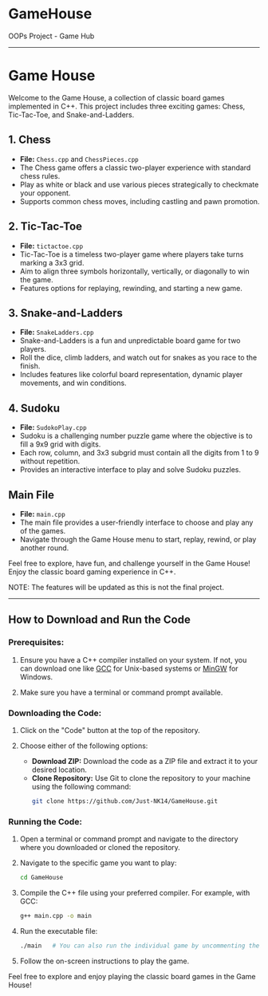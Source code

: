 # GameHouse
OOPs Project - Game Hub

---

# Game House

Welcome to the Game House, a collection of classic board games implemented in C++. This project includes three exciting games: Chess, Tic-Tac-Toe, and Snake-and-Ladders.

## 1. Chess
- **File:** `Chess.cpp` and `ChessPieces.cpp`
- The Chess game offers a classic two-player experience with standard chess rules.
- Play as white or black and use various pieces strategically to checkmate your opponent.
- Supports common chess moves, including castling and pawn promotion.

## 2. Tic-Tac-Toe
- **File:** `tictactoe.cpp`
- Tic-Tac-Toe is a timeless two-player game where players take turns marking a 3x3 grid.
- Aim to align three symbols horizontally, vertically, or diagonally to win the game.
- Features options for replaying, rewinding, and starting a new game.

## 3. Snake-and-Ladders
- **File:** `SnakeLadders.cpp`
- Snake-and-Ladders is a fun and unpredictable board game for two players.
- Roll the dice, climb ladders, and watch out for snakes as you race to the finish.
- Includes features like colorful board representation, dynamic player movements, and win conditions.

## 4. Sudoku
- **File:** `SudokoPlay.cpp`
- Sudoku is a challenging number puzzle game where the objective is to fill a 9x9 grid with digits.
- Each row, column, and 3x3 subgrid must contain all the digits from 1 to 9 without repetition.
- Provides an interactive interface to play and solve Sudoku puzzles.

## Main File
- **File:** `main.cpp`
- The main file provides a user-friendly interface to choose and play any of the games.
- Navigate through the Game House menu to start, replay, rewind, or play another round.

Feel free to explore, have fun, and challenge yourself in the Game House! Enjoy the classic board gaming experience in C++.

NOTE: The features will be updated as this is not the final project.

---

## How to Download and Run the Code

### Prerequisites:
1. Ensure you have a C++ compiler installed on your system. If not, you can download one like [GCC](https://gcc.gnu.org/) for Unix-based systems or [MinGW](https://mingw-w64.org/doku.php) for Windows.

2. Make sure you have a terminal or command prompt available.

### Downloading the Code:
1. Click on the "Code" button at the top of the repository.

2. Choose either of the following options:
   - **Download ZIP:** Download the code as a ZIP file and extract it to your desired location.
   - **Clone Repository:** Use Git to clone the repository to your machine using the following command:
     ```bash
     git clone https://github.com/Just-NK14/GameHouse.git
     ```
     
### Running the Code:
1. Open a terminal or command prompt and navigate to the directory where you downloaded or cloned the repository.

2. Navigate to the specific game you want to play:
   ```bash
   cd GameHouse
   ```

3. Compile the C++ file using your preferred compiler. For example, with GCC:
   ```bash
   g++ main.cpp -o main
   ```

4. Run the executable file:
   ```bash
   ./main   # You can also run the individual game by uncommenting the main function from each file
   ```

5. Follow the on-screen instructions to play the game.

Feel free to explore and enjoy playing the classic board games in the Game House!
